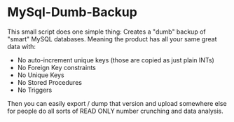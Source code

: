 # MySql-Dumb-Backup

This small script does one simple thing: Creates a "dumb" backup of "smart" MySQL databases. Meaning the product has all your same great data with:
- No auto-increment unique keys (those are copied as just plain INTs)
- No Foreign Key constraints
- No Unique Keys
- No Stored Procedures
- No Triggers

Then you can easily export / dump that version and upload somewhere else for people do all sorts of READ ONLY number crunching and data analysis.
